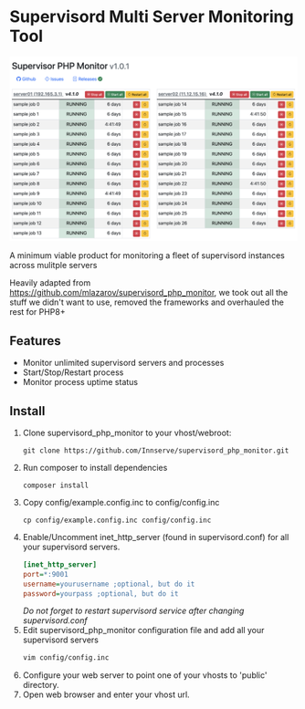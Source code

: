 # Supervisord Multi Server Monitoring Tool

![Screenshot](screen.png)

A minimum viable product for monitoring a fleet of supervisord instances across mulitple servers

Heavily adapted from https://github.com/mlazarov/supervisord_php_monitor, we took out all the stuff we didn't want to use, removed the frameworks
and overhauled the rest for PHP8+

## Features

* Monitor unlimited supervisord servers and processes
* Start/Stop/Restart process
* Monitor process uptime status

## Install

1. Clone supervisord_php_monitor to your vhost/webroot:
    ```
    git clone https://github.com/Innserve/supervisord_php_monitor.git
    ```
2. Run composer to install dependencies
    ```
    composer install
    ```
3. Copy config/example.config.inc to config/config.inc
    ```
    cp config/example.config.inc config/config.inc
    ```
4. Enable/Uncomment inet_http_server (found in supervisord.conf) for all your supervisord servers.
    ```ini
    [inet_http_server]
    port=*:9001
    username=yourusername ;optional, but do it
    password=yourpass ;optional, but do it
    ```
    _Do not forget to restart supervisord service after changing supervisord.conf_
5. Edit supervisord_php_monitor configuration file and add all your supervisord servers
    ```bash
    vim config/config.inc
    ```
6. Configure your web server to point one of your vhosts to 'public' directory.
7. Open web browser and enter your vhost url.
